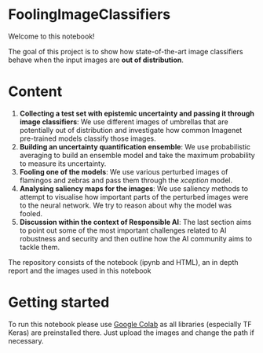 # FoolingImageClassifiers

Welcome to this notebook!

The goal of this project is to show how state-of-the-art image classifiers behave when the
input images are **out of distribution**. 

# Content

1. **Collecting a test set with epistemic uncertainty and passing it through image classifiers**: We use different images of umbrellas that are potentially out of distribution and investigate how common Imagenet pre-trained models classify those images.
2. **Building an uncertainty quantification ensemble**: We use probabilistic averaging to build an ensemble model and take the maximum probability to measure its uncertainty.
3. **Fooling one of the models**: We use various perturbed images of flamingos and zebras and pass them through the _xception_ model.
4. **Analysing saliency maps for the images**: We use saliency methods to attempt to visualise how important parts of the perturbed images were to the neural network. We try to reason about why the model was fooled.
5. **Discussion within the context of Responsible AI**: The last section aims to point out some of the most important challenges related to AI
robustness and security and then outline how the AI community aims to tackle them.


The repository consists of the notebook (ipynb and HTML), an in depth report and the images used in this notebook

# Getting started

To run this notebook please use [Google Colab](https://colab.google/) as all libraries (especially TF Keras) are preinstalled there. Just upload the images and change the path if necessary. 
